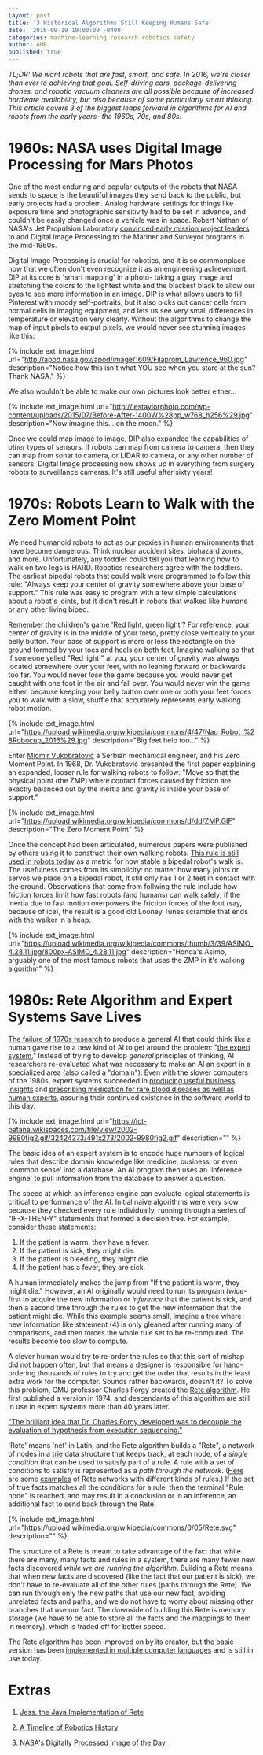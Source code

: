 ```yaml
---
layout: post
title: '3 Historical Algorithms Still Keeping Humans Safe'
date: '2016-09-19 19:00:00 -0400'
categories: machine-learning research robotics safety
author: AMB
published: true
---
```


*TL;DR: We want robots that are fast, smart, and safe.   In 2016, we're closer than ever to achieving that goal. Self-driving cars, package-delivering drones, and robotic vacuum cleaners are all possible because of increased hardware availability, but also because of some particularly smart thinking.  This article covers 3 of the biggest leaps forward in algorithms for AI and robots from the early years- the 1960s, 70s, and 80s.*


# 1960s:  NASA uses Digital Image Processing for Mars Photos
One of the most enduring and popular outputs of the robots that NASA sends to space is the beautiful images they send back to the public, but early projects had a problem.  Analog hardware settings for things like exposure time and photographic sensitivity had to be set in advance, and couldn't be easily changed once a vehicle was in space.  Robert Nathan of NASA's Jet Propulsion Laboratory [convinced early mission project leaders](http://history.nasa.gov/computers/Ch9-3.html)  to add Digital Image Processing to the Mariner  and Surveyor programs in the mid-1960s.   

Digital Image Processing is crucial for robotics, and it is so commonplace now that we often don't even recognize it as an engineering achievement.  DIP at its core is 'smart mapping' in a photo- taking a gray image and stretching the colors to the lightest white and the blackest black to allow our eyes to see more information in an image.   DIP is what allows users to fill Pinterest with moody self-portraits,  but it also picks out cancer cells from normal cells in imaging equipment, and lets us see very small differences in temperature or elevation very clearly.   Without the algorithms to change the map of input pixels to output pixels, we would never see stunning images like this: 

{% include ext_image.html url="http://apod.nasa.gov/apod/image/1609/Filaprom_Lawrence_960.jpg" description="Notice how this isn't what YOU see when you stare at the sun? Thank NASA." %}

We also wouldn't be able to make our own pictures look better either...


{% include ext_image.html url="http://lestaylorphoto.com/wp-content/uploads/2015/07/Before-After-1400W%28pp_w768_h256%29.jpg" description="Now imagine this... on the moon." %}


Once we could map image to image, DIP also expanded the capabilities of *other* types of sensors. If robots can map from camera to camera, then they can map from sonar to camera, or LIDAR to camera, or any other number of sensors.   Digital Image processing now shows up in everything from surgery robots to surveillance cameras. It's still useful after sixty years! 


# 1970s: Robots Learn to Walk with the Zero Moment Point
We need humanoid robots to act as our proxies in human environments that have become dangerous. Think nuclear accident sites, biohazard zones, and more. Unfortunately, any toddler could tell you that learning how to walk on two legs is HARD. Robotics researchers agree with the toddlers. The earliest bipedal robots that could walk were programmed to follow this rule: "Always keep your center of gravity somewhere above your base of support."  This rule was easy to program with a few simple calculations about a robot's joints, but it didn't result in robots that walked like humans or any other living biped.  

 Remember the children's game 'Red light, green light'?  For reference,  your center of gravity is in the middle of your torso, pretty close vertically to your belly button. Your base of support is more or less the rectangle on the ground formed by your toes and heels on both feet.  Imagine walking so that if someone yelled "Red light!" at you, your center of gravity was always located somewhere over your feet, with no leaning forward or backwards too far.  You would never *lose* the game because you would never get caught with one foot in the air and fall over.  You would never win the game either, because keeping your belly button over one or both your feet forces you to walk with a slow, shuffle that accurately represents early walking robot motion. 
 
 
{% include ext_image.html url="https://upload.wikimedia.org/wikipedia/commons/4/47/Nao_Robot_%28Robocup_2016%29.jpg" description="Big feet help too..." %}
 
 
Enter [Miomir Vukobratović](http://www.pupin.rs/RnDProfile/vukobratovic.html) a Serbian mechanical engineer, and his Zero Moment Point.  In 1968, Dr. Vukobratović presented the first paper explaining an expanded, looser rule for walking robots to follow: "Move so that the physical point (the ZMP) where contact forces caused by friction are exactly balanced out by the inertia and gravity is inside your base of support."  

{% include ext_image.html url="https://upload.wikimedia.org/wikipedia/commons/d/dd/ZMP.GIF" description="The Zero Moment Point" %}

Once the concept had been articulated, numerous papers were published by others using it to construct their own walking robots.  [This rule is still used in robots today](http://www.cs.cmu.edu/~cga/legs/vukobratovic.pdf) as a metric for how stable a bipedal robot's walk is. The usefulness comes from its simplicity: no matter how many joints or servos we place on a bipedal robot, it still only has 1 or 2 feet in contact with the ground.  Observations that come from follwing the rule include how friction forces limit how fast robots (and humans) can walk safely; if the inertia due to fast motion overpowers the friction forces of the foot (say, because of ice),  the result is a good old Looney Tunes scramble that ends with the walker in a heap. 

{% include ext_image.html url="https://upload.wikimedia.org/wikipedia/commons/thumb/3/39/ASIMO_4.28.11.jpg/800px-ASIMO_4.28.11.jpg" description="Honda's Asimo, arguably one of the most famous robots that uses the ZMP in it's walking algorithm" %}


# 1980s: Rete Algorithm and Expert Systems Save Lives
[The failure of 1970s research](https://en.wikipedia.org/wiki/History_of_artificial_intelligence#Boom_1980.E2.80.931987) to produce a general AI that could think like a human gave rise to a new kind of AI to get around the problem: "[the expert system.](https://en.wikipedia.org/wiki/Expert_system)"  Instead of trying to develop *general* principles of thinking,  AI researchers re-evaluated what was necessary to make an AI an expert in a specialized area (also called a "domain").  Even with the slower computers of the 1980s, expert systems succeeded in [producing useful business insights](https://en.wikipedia.org/wiki/Expert_system#History) and [prescribing medication for rare blood diseases as well as human experts](http://www.it.bton.ac.uk/staff/lp22/cs237/cs237medicalxsys.html#MYCIN:%20medical%20diagnosis%20using%20production%20rules), assuring their continued existence in the software world to this day. 


{% include ext_image.html url="https://ict-patana.wikispaces.com/file/view/2002-9980fig2.gif/32424373/491x273/2002-9980fig2.gif" description="" %}

The basic idea of an expert system is to encode huge numbers of logical rules that describe domain knowledge like medicine, business, or even 'common sense' into a database. An AI program then uses an 'inference engine' to pull information from the database to answer a question. 

The speed at which an inference engine can evaluate logical statements is critical to performance of the AI.  Initial naive algorithms were very slow because they checked every rule individually, running through a series of "IF-X-THEN-Y" statements that formed a decision tree. For example,  consider these statements: 
 1. If the patient is warm, they have a fever. 
 2. If the patient is sick, they might die. 
 3. If the patient is bleeding, they might die.
 4. If the patient has a fever, they are sick. 
 
A human immediately makes the jump from "If the patient is warm, they might die." However, an AI originally would need to run its program *twice*- first to acquire the new information or *inference* that the patient is sick, and then a second time through the rules to get the new information that the patient might die.  While this example seems small, imagine a tree where new information like statement (4) is only gleaned after running many of comparisons, and then forces the whole rule set to be re-computed.  The results become too slow to compute. 

A clever human would try to re-order the rules so that this sort of mishap did not happen often, but that means a designer is responsible for hand-ordering thousands of rules to try and get the order that results in the least extra work for the computer. Sounds rather backwards, doesn't it?  To solve this problem, CMU professor Charles Forgy created the [Rete algorithm](https://en.wikipedia.org/wiki/Rete_algorithm).  He first published a version in 1974, and descendants of this algorithm are still in use in expert systems more than 40 years later.  

["The brilliant idea that Dr. Charles Forgy developed was to decouple the evaluation of hypothesis from execution sequencing."](http://www.sparklinglogic.com/rete-algorithm-demystified-part-2) 

 'Rete' means 'net' in Latin, and the Rete algorithm builds a "Rete", a network of nodes in a [trie](https://en.wikipedia.org/wiki/Trie) data structure that keeps track, at each node, of a *single condition* that can be used to satisfy part of a rule.   A rule with a set of conditions to satisfy  is represented as a *path through the network*.  ([Here](http://cis-linux1.temple.edu/~giorgio/cis587/readings/rete.html) are some [examples](http://www.sparklinglogic.com/rete-algorithm-demystified-part-2) of Rete networks with different kinds of rules.)  If the set of true facts matches all the conditions for a rule, then the terminal "Rule node" is reached, and may result in a conclusion or in an inference, an additional fact to send back through the Rete. 


{% include ext_image.html url="https://upload.wikimedia.org/wikipedia/commons/0/05/Rete.svg" description="" %}

The structure of a Rete is meant to take advantage of the fact that while there are many, many facts and rules in a system, there are many fewer new facts discovered *while we are running the algorithm*.   Building a Rete means that when new facts are discovered (like the fact that our patient is sick), we don't have to re-evaluate all of the other rules (paths through the Rete). We can run through only the new paths that use our new fact, avoiding unrelated facts and paths, and we do not have to worry about missing other branches that use  our fact.  The downside of building this Rete is memory storage (we have to be able to store all the facts and the mappings to them in memory), which is traded off for better speed. 

The Rete algorithm has been improved on by its creator, but the basic version has been [implemented in multiple computer languages](http://stackoverflow.com/questions/12474769/how-to-use-rete-algorithm)  and is still in use today.  

# Extras

1. [Jess, the Java Implementation of Rete](http://www.jessrules.com/docs/71/rete.html)

2. [A Timeline of Robotics History](http://www.robotshop.com/media/files/PDF/timeline.pdf)

3. [NASA's Digitally Processed Image of the Day](http://apod.nasa.gov/apod/astropix.html)
